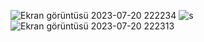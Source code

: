 ![Ekran görüntüsü 2023-07-20 222234](https://github.com/KadirKARAKAS/KidsEnglishStories/assets/121762822/df2f0535-9d8a-47f2-be70-3007f97af5be)
![s](https://github.com/KadirKARAKAS/KidsEnglishStories/assets/121762822/98a55881-094e-4d17-9581-3c51e5056095)
![Ekran görüntüsü 2023-07-20 222313](https://github.com/KadirKARAKAS/KidsEnglishStories/assets/121762822/ddb18c1a-f8d3-4435-9ad3-d57718ba834c)
